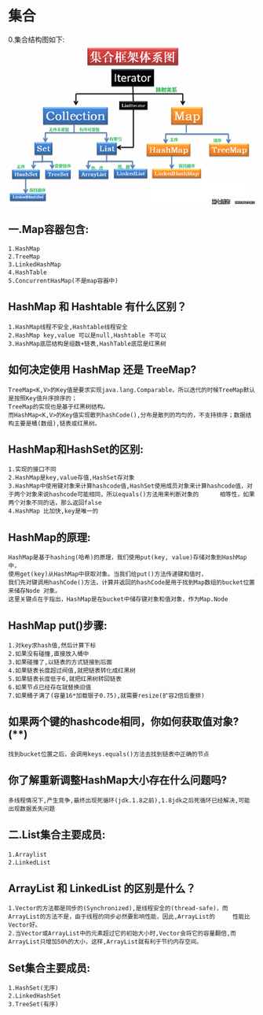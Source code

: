# 集合
			
0.集合结构图如下:
	![image](https://github.com/longchenwen/mainshi/blob/master/src/img/collection.jpg)		
## 一.Map容器包含:
	1.HashMap
	2.TreeMap
	3.LinkedHashMap
	4.HashTable
	5.ConcurrentHasMap(不是map容器中)
## HashMap 和 Hashtable 有什么区别？
	1.HashMap线程不安全,Hashtable线程安全
	2.HashMap key,value 可以是null,Hashtable 不可以
	3.HashMap底层结构是组数+链表,HashTable底层是红黑树
## 如何决定使用 HashMap 还是 TreeMap?
	TreeMap<K,V>的Key值是要求实现java.lang.Comparable，所以迭代的时候TreeMap默认是按照Key值升序排序的；
	TreeMap的实现也是基于红黑树结构。
	而HashMap<K,V>的Key值实现散列hashCode(),分布是散列的均匀的，不支持排序；数据结构主要是桶(数组),链表或红黑树。
## HashMap和HashSet的区别:
	1.实现的接口不同
	2.HashMap是key,value存值,HashSet存对象
	3.HashMap中使用键对象来计算hashcode值,HashSet使用成员对象来计算hashcode值，对于两个对象来说hashcode可能相同，所以equals()方法用来判断对象的		相等性，如果两个对象不同的话，那么返回false
	4.HashMap 比加快,key是唯一的
## HashMap的原理:
	HashMap是基于hashing(哈希)的原理，我们使用put(key, value)存储对象到HashMap中，
	使用get(key)从HashMap中获取对象。当我们给put()方法传递键和值时，
	我们先对键调用hashCode()方法，计算并返回的hashCode是用于找到Map数组的bucket位置来储存Node 对象。
	这里关键点在于指出，HashMap是在bucket中储存键对象和值对象，作为Map.Node
## HashMap put()步骤:
	1.对key求hash值,然后计算下标
	2.如果没有碰撞,直接放入桶中
	3.如果碰撞了,以链表的方式链接到后面
	4.如果链表长度超过阀值,就把链表转化成红黑树
	5.如果链表长度低于6,就把红黑树转回链表
	6.如果节点已经存在就替换旧值
	7.如果桶子满了(容量16*加载银子0.75),就需要resize(扩容2倍后重排)
## 如果两个键的hashcode相同，你如何获取值对象?(**)
	找到bucket位置之后，会调用keys.equals()方法去找到链表中正确的节点
## 你了解重新调整HashMap大小存在什么问题吗?
	多线程情况下,产生竞争,最终出现死循环(jdk.1.8之前),1.8jdk之后死循环已经解决,可能出现数据丢失问题
	
## 二.List集合主要成员:
	1.Arraylist
	2.LinkedList
## ArrayList 和 LinkedList 的区别是什么？
	1.Vector的方法都是同步的(Synchronized),是线程安全的(thread-safe)，而ArrayList的方法不是，由于线程的同步必然要影响性能，因此,ArrayList的		性能比Vector好。 
	2.当Vector或ArrayList中的元素超过它的初始大小时,Vector会将它的容量翻倍,而ArrayList只增加50%的大小，这样,ArrayList就有利于节约内存空间。
## Set集合主要成员:
	1.HashSet(无序)
	2.LinkedHashSet
	3.TreeSet(有序)
	





































